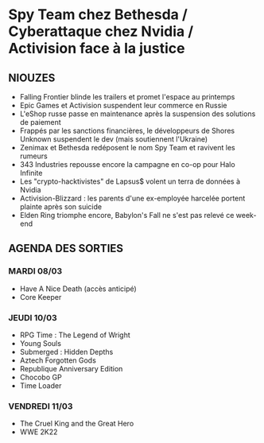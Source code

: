 # Spy Team chez Bethesda / Cyberattaque chez Nvidia / Activision face à la justice

## NIOUZES

- Falling Frontier blinde les trailers et promet l'espace au printemps
- Epic Games et Activision suspendent leur commerce en Russie
- L'eShop russe passe en maintenance après la suspension des solutions de paiement
- Frappés par les sanctions financières, le développeurs de Shores Unknown suspendent le dev (mais soutiennent l'Ukraine)
- Zenimax et Bethesda redéposent le nom Spy Team et ravivent les rumeurs
- 343 Industries repousse encore la campagne en co-op pour Halo Infinite
- Les "crypto-hacktivistes" de Lapsus$ volent un terra de données à Nvidia
- Activision-Blizzard : les parents d'une ex-employée harcelée portent plainte après son suicide
- Elden Ring triomphe encore, Babylon's Fall ne s'est pas relevé ce week-end

## AGENDA DES SORTIES

### MARDI 08/03

- Have A Nice Death (accès anticipé)
- Core Keeper

### JEUDI 10/03

- RPG Time : The Legend of Wright
- Young Souls
- Submerged : Hidden Depths
- Aztech Forgotten Gods
- Republique Anniversary Edition
- Chocobo GP
- Time Loader

### VENDREDI 11/03

- The Cruel King and the Great Hero
- WWE 2K22

